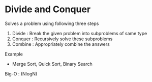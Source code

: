 # Divide and Conquer

Solves a problem using following three steps

1. Divide  : Break the given problem into subproblems of same type
2. Conquer : Recursively solve these subproblems
3. Combine : Appropriately combine the answers

Example
- Merge Sort, Quick Sort, Binary Search

Big-O : (NlogN)